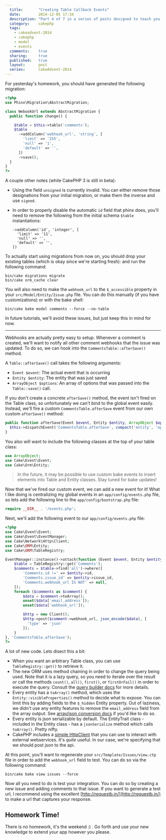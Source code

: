 ```yaml
---
  title:       "Creating Table Callback Events"
  date:        2014-12-05 17:34
  description: "Part 4 of 7 in a series of posts designed to teach you how to use CakePHP 3 effectively"
  category:    cakephp
  tags:
    - cakeadvent-2014
    - cakephp
    - model
    - events
  comments:    true
  sharing:     true
  published:   true
  layout:      post
  series:      CakeAdvent-2014
---
```


For yesterday's homework, you should have generated the following migration:

```php
<?php
use Phinx\Migration\AbstractMigration;

class WebookUrl extends AbstractMigration {
  public function change() {

    $table = $this->table('comments');
    $table
      ->addColumn('webhook_url', 'string', [
        'limit' => '255',
        'null' => '1',
        'default' => '',
      ])
      ->save();
  }
}
?>
```

A couple other notes (while CakePHP 3 is still in beta):

- Using the field `unsigned` is currently invalid. You can either remove those designations from your initial migration, or make them the inverse and use `signed`.
- In order to properly disable the automatic `id` field that phinx does, you'll need to remove the following from the initial schema `$table` instantiations:

      ->addColumn('id', 'integer', [
        'limit' => '11',
        'null' => '',
        'default' => '',
      ])

To actually start using migrations from now on, you should drop your existing tables (which is okay since we're starting fresh): and run the following command:

```shell
bin/cake migrations migrate
bin/cake orm_cache clear
```

You will also need to make the `webhook_url` to the `$_accessible` property in your `src/Model/Entity/Issue.php` file. You can do this manually (if you have customizations) or with the bake shell:

```shell
bin/cake bake model comments --force --no-table
```

In future tutorials, we'll avoid these issues, but just keep this in mind for now.

---

Webhooks are actually pretty easy to setup. Whenever a comment is created, we'll want to notify all other comment webhooks that the issue was updated. To do so, we can hook into the `CommentsTable::afterSave()` method.

A `Table::afterSave()` call takes the following arguments:

- `Event $event`: The actual event that is occurring
- `Entity $entity`: The entity that was just saved
- `ArrayObject $options`: An array of options that was passed into the `Table::save()` call.

If you don't create a concrete `afterSave()` method, the event isn't fired on the Table class, so unfortunately we can't bind to the global event easily. Instead, we'll fire a custom `CommentsTable.afterSave` event from our own custom `afterSave()` method:

```php
public function afterSave(Event $event, Entity $entity, ArrayObject $options) {
  $this->dispatchEvent('CommentsTable.afterSave', compact('entity', 'options'));
}
```

You also will want to include the following classes at the top of your table class:

```php
use ArrayObject;
use Cake\Event\Event;
use Cake\Orm\Entity;
```

> In the future, it may be possible to use custom bake events to insert elements into Table and Entity classes. Stay tuned for bake updates!

Now that we've fired our custom event, we can add a new event for it! What I like doing is centralizing my global events in an `app/config/events.php` file, so lets add the following line to the `app/config/bootstrap.php` file:

```php
require __DIR__ . '/events.php';
```

Next, we'll add the following event to our `app/config/events.php` file:

```php
<?php
use Cake\Event\Event;
use Cake\Event\EventManager;
use Cake\Network\Http\Client;
use Cake\ORM\Entity;
use Cake\ORM\TableRegistry;

EventManager::instance()->attach(function (Event $event, Entity $entity, ArrayObject $options) {
    $table = TableRegistry::get('Comments');
    $comments = $table->find('all')->where([
        'Comments.id !=' => $entity->id,
        'Comments.issue_id' => $entity->issue_id,
        'Comments.webhook_url IS NOT' => null,
    ]);
    foreach ($comments as $comment) {
        $data = $comment->toArray();
        unset($data['email_address']);
        unset($data['webhook_url']);

        $http = new Client();
        $http->post($comment->webhook_url, json_encode($data), [
          'type' => 'json'
        ]);
    }
}, 'CommentsTable.afterSave');
?>
```

A lot of new code. Lets disect this a bit:

- When you want an arbitrary Table class, you can use `TableRegistry::get()` to retrieve it.
- The new ORM uses method chaining in order to change the query being used. Note that it is a lazy query, so you need to iterate over the result *or* call the methods `count()`, `all()`, `first()`, or `firstOrFail()` in order to execute the query. Consult the [query builder docs](http://book.cakephp.org/3.0/en/orm/query-builder.html) for more details.
- Every entity has a `toArray()` method, which uses the `Entity::visibleProperties()` method to decide what to expose. You can limit this by adding fields to the `$_hidden` Entity property. Out of laziness, we didn't use any entity features to remove the `email_address` field from the array output. See [array/json conversion docs](http://book.cakephp.org/3.0/en/orm/entities.html#converting-to-arrays-json) if you'd like to do so.
- Every entity is json serializable by default. The EntityTrait class - included in the Entity class - has a `jsonSerialize` method which calls `toArray()`. Pretty nifty.
- CakePHP includes a [simple HttpClient](http://book.cakephp.org/3.0/en/core-libraries/httpclient.html) that you can use to interact with external webservices. It's *quite* useful. In our case, we're specifying that we should post json to the api.

At this point, you'll want to regenerate your `src/Template/Issues/view.ctp` file in order to add the `webhook_url` field to test. You can do so via the following command:

```shell
bin/cake bake view issues --force
```

Now all you need to do is test your integration. You can do so by creating a new issue and adding comments to that issue. If you want to generate a test url, I recommend using the excellent [http://requestb.in/](http://requestb.in/) to make a url that captures your response.

## Homework Time!

There is no homework, it's the weekend :) . Go forth and use your new knowledge to extend your app however you please.
